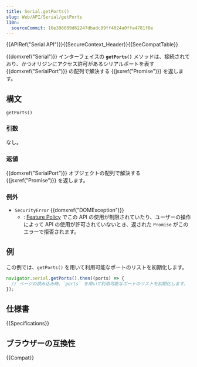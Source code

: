 ```yaml
---
title: Serial.getPorts()
slug: Web/API/Serial/getPorts
l10n:
  sourceCommit: 16e398809d62247dbadc89ff4024a0ffa4781f0e
---
```


{{APIRef("Serial API")}}{{SecureContext_Header}}{{SeeCompatTable}}

{{domxref("Serial")}} インターフェイスの **`getPorts()`** メソッドは、接続されており、かつオリジンにアクセス許可があるシリアルポートを表す {{domxref("SerialPort")}} の配列で解決する {{jsxref("Promise")}} を返します。

## 構文

```js-nolint
getPorts()
```

### 引数

なし。

### 返値

{{domxref("SerialPort")}} オブジェクトの配列で解決する {{jsxref("Promise")}} を返します。

### 例外

- `SecurityError` {{domxref("DOMException")}}
  - : [Feature Policy](/ja/docs/Web/HTTP/Feature_Policy) でこの API の使用が制限されていたり、ユーザーの操作によって API の使用が許可されていないとき、返された `Promise` がこのエラーで拒否されます。

## 例

この例では、`getPorts()` を用いて利用可能なポートのリストを初期化します。

```js
navigator.serial.getPorts().then((ports) => {
  // ページの読み込み時、`ports` を用いて利用可能なポートのリストを初期化します。
});
```

## 仕様書

{{Specifications}}

## ブラウザーの互換性

{{Compat}}
